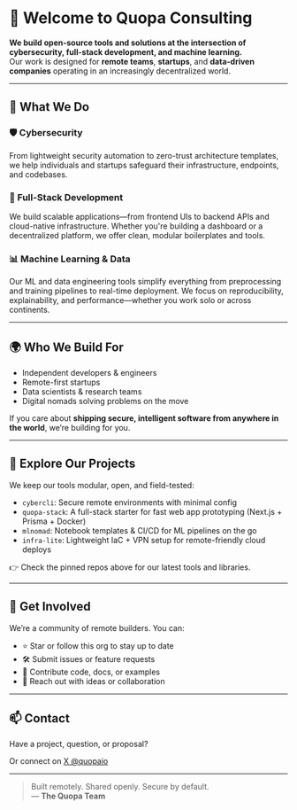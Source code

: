 # 👋 Welcome to Quopa Consulting

**We build open-source tools and solutions at the intersection of cybersecurity, full-stack development, and machine learning.**  
Our work is designed for **remote teams**, **startups**, and **data-driven companies** operating in an increasingly decentralized world.

---

## 🧠 What We Do

### 🛡 Cybersecurity  
From lightweight security automation to zero-trust architecture templates, we help individuals and startups safeguard their infrastructure, endpoints, and codebases.

### 🧱 Full-Stack Development  
We build scalable applications—from frontend UIs to backend APIs and cloud-native infrastructure. Whether you're building a dashboard or a decentralized platform, we offer clean, modular boilerplates and tools.

### 📊 Machine Learning & Data  
Our ML and data engineering tools simplify everything from preprocessing and training pipelines to real-time deployment. We focus on reproducibility, explainability, and performance—whether you work solo or across continents.

---

## 🌍 Who We Build For

- Independent developers & engineers  
- Remote-first startups  
- Data scientists & research teams  
- Digital nomads solving problems on the move

If you care about **shipping secure, intelligent software from anywhere in the world**, we’re building for you.

---

## 🔧 Explore Our Projects

We keep our tools modular, open, and field-tested:

- `cybercli`: Secure remote environments with minimal config  
- `quopa-stack`: A full-stack starter for fast web app prototyping (Next.js + Prisma + Docker)  
- `mlnomad`: Notebook templates & CI/CD for ML pipelines on the go  
- `infra-lite`: Lightweight IaC + VPN setup for remote-friendly cloud deploys

👉 Check the pinned repos above for our latest tools and libraries.

---

## 🤝 Get Involved

We’re a community of remote builders. You can:

- ⭐ Star or follow this org to stay up to date  
- 🛠 Submit issues or feature requests  
- 🤝 Contribute code, docs, or examples  
- 📨 Reach out with ideas or collaboration

---

## 📫 Contact

Have a project, question, or proposal? 

Or connect on [X @quopaio](https://tx.com/quopa_io)

---

> Built remotely. Shared openly. Secure by default.  
> — **The Quopa Team**

